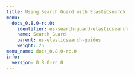 ```yaml
---
title: Using Search Guard with Elasticsearch
menu:
  docs_0.8.0-rc.0:
    identifier: es-search-guard-elasticsearch
    name: Search Guard
    parent: es-elasticsearch-guides
    weight: 25
menu_name: docs_0.8.0-rc.0
info:
  version: 0.8.0-rc.0
---
```


